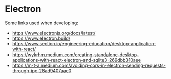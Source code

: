 Electron
===

Some links used when developing:
* https://www.electronjs.org/docs/latest/
* https://www.electron.build/
* https://www.section.io/engineering-education/desktop-application-with-react/
* https://wykrhm.medium.com/creating-standalone-desktop-applications-with-react-electron-and-sqlite3-269dbb310aee
* https://m-t-a.medium.com/avoiding-cors-in-electron-sending-requests-through-ipc-28ad9407aac0